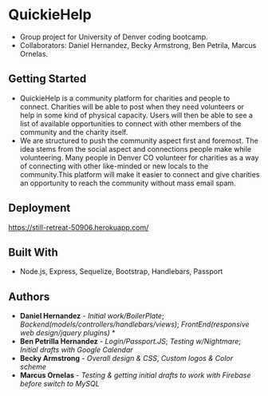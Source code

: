 
# QuickieHelp

- Group project for University of Denver coding bootcamp.
- Collaborators: Daniel Hernandez, Becky Armstrong, Ben Petrila, Marcus Ornelas.
## Getting Started
* QuickieHelp is a community platform for charities and people to connect. Charities will be able to post when they need volunteers or help in some kind of physical capacity. Users will then be able to see a list of available opportunities to connect with other members of the community and the charity itself.
* We are structured to push the community aspect first and foremost. The idea stems from the social aspect and connections people make while volunteering. Many people in Denver CO volunteer for charities as a way of connecting with other like-minded or new locals to the community.This platform will make it easier to connect and give charities an opportunity to reach the community without mass email spam.

## Deployment

https://still-retreat-50906.herokuapp.com/

## Built With

* Node.js, Express, Sequelize, Bootstrap, Handlebars, Passport


## Authors

* **Daniel Hernandez** - *Initial work/BoilerPlate*; *Backend(models/controllers/handlebars/views)*; *FrontEnd(responsive web design/jquery plugins)* *
* **Ben Petrilla Hernandez** - *Login/Passport.JS*; *Testing w/Nightmare*; *Initial drafts with Google Calendar*
* **Becky Armstrong** - *Overall design & CSS*, *Custom logos & Color scheme*
* **Marcus Ornelas** - *Testing & getting initial drafts to work with Firebase before switch to MySQL*
